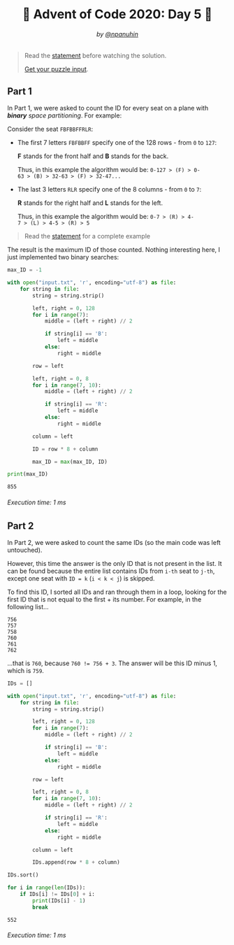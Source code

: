 <h1 align="center">🎄 Advent of Code 2020: Day 5 🎄</h1>
<h6 align="center">by <a href="https://github.com/npanuhin">@npanuhin</a></h6>

> Read the [statement](https://adventofcode.com/2020/day/5 "Visit adventofcode.com/2020/day/5") before watching the solution.
>
> [Get your puzzle input](https://adventofcode.com/2020/day/5/input "Open adventofcode.com/2020/day/5/input").


## Part 1

In Part 1, we were asked to count the ID for every seat on a plane with ***binary** space partitioning*. For example:

Consider the seat `FBFBBFFRLR`:

- The first 7 letters `FBFBBFF` specify one of the 128 rows - from `0` to `127`:

    **F** stands for the front half and **B** stands for the back.

    Thus, in this example the algorithm would be: `0-127 > (F) > 0-63 > (B) > 32-63 > (F) > 32-47...`

- The last 3 letters `RLR` specify one of the 8 columns - from `0` to `7`:

    **R** stands for the right half and **L** stands for the left.

    Thus, in this example the algorithm would be: `0-7 > (R) > 4-7 > (L) > 4-5 > (R) > 5`

> Read the [statement](https://adventofcode.com/2020/day/5 "Visit adventofcode.com/2020/day/5") for a complete example

The result is the maximum ID of those counted. Nothing interesting here, I just implemented two binary searches:

<!-- Execute code: "part1.py" -->
```python
max_ID = -1

with open("input.txt", 'r', encoding="utf-8") as file:
    for string in file:
        string = string.strip()

        left, right = 0, 128
        for i in range(7):
            middle = (left + right) // 2

            if string[i] == 'B':
                left = middle
            else:
                right = middle

        row = left

        left, right = 0, 8
        for i in range(7, 10):
            middle = (left + right) // 2

            if string[i] == 'R':
                left = middle
            else:
                right = middle

        column = left

        ID = row * 8 + column

        max_ID = max(max_ID, ID)

print(max_ID)
```
```
855
```
###### Execution time: 1 ms

## Part 2

In Part 2, we were asked to count the same IDs (so the main code was left untouched).

However, this time the answer is the only ID that is not present in the list. It can be found because the entire list contains IDs from `i-th` seat to `j-th`, except one seat with `ID = k` (`i < k < j`) is skipped.

To find this ID, I sorted all IDs and ran through them in a loop, looking for the first ID that is not equal to the first + its number. For example, in the following list...

```
756
757
758
760
761
762
```

...that is `760`, because `760 != 756 + 3`. The answer will be this ID minus 1, which is `759`.

<!-- Execute code: "part2.py" -->
```python
IDs = []

with open("input.txt", 'r', encoding="utf-8") as file:
    for string in file:
        string = string.strip()

        left, right = 0, 128
        for i in range(7):
            middle = (left + right) // 2

            if string[i] == 'B':
                left = middle
            else:
                right = middle

        row = left

        left, right = 0, 8
        for i in range(7, 10):
            middle = (left + right) // 2

            if string[i] == 'R':
                left = middle
            else:
                right = middle

        column = left

        IDs.append(row * 8 + column)

IDs.sort()

for i in range(len(IDs)):
    if IDs[i] != IDs[0] + i:
        print(IDs[i] - 1)
        break
```
```
552
```
###### Execution time: 1 ms

